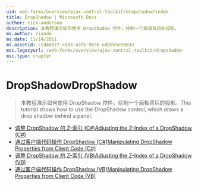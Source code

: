 ```yaml
---
uid: web-forms/overview/ajax-control-toolkit/dropshadow/index
title: DropShadow | Microsoft Docs
author: rick-anderson
description: 本教程演示如何使用 DropShadow 控件，绘制一个面板背后的投影。
ms.author: riande
ms.date: 11/14/2011
ms.assetid: ccd48877-ed83-43fe-9b3b-ed8855e58833
msc.legacyurl: /web-forms/overview/ajax-control-toolkit/dropshadow
msc.type: chapter
---
```

<a name="dropshadow"></a><span data-ttu-id="bc6a9-103">DropShadow</span><span class="sxs-lookup"><span data-stu-id="bc6a9-103">DropShadow</span></span>
====================
> <span data-ttu-id="bc6a9-104">本教程演示如何使用 DropShadow 控件，绘制一个面板背后的投影。</span><span class="sxs-lookup"><span data-stu-id="bc6a9-104">This tutorial shows how to use the DropShadow control, which draws a drop shadow behind a panel.</span></span>


- [<span data-ttu-id="bc6a9-105">调整 DropShadow 的 Z-索引 (C#)</span><span class="sxs-lookup"><span data-stu-id="bc6a9-105">Adjusting the Z-Index of a DropShadow (C#)</span></span>](adjusting-the-z-index-of-a-dropshadow-cs.md)
- [<span data-ttu-id="bc6a9-106">通过客户端代码操作 DropShadow (C#)</span><span class="sxs-lookup"><span data-stu-id="bc6a9-106">Manipulating DropShadow Properties from Client Code (C#)</span></span>](manipulating-dropshadow-properties-from-client-code-cs.md)
- [<span data-ttu-id="bc6a9-107">调整 DropShadow 的 Z-索引 (VB)</span><span class="sxs-lookup"><span data-stu-id="bc6a9-107">Adjusting the Z-Index of a DropShadow (VB)</span></span>](adjusting-the-z-index-of-a-dropshadow-vb.md)
- [<span data-ttu-id="bc6a9-108">通过客户端代码操作 DropShadow (VB)</span><span class="sxs-lookup"><span data-stu-id="bc6a9-108">Manipulating DropShadow Properties from Client Code (VB)</span></span>](manipulating-dropshadow-properties-from-client-code-vb.md)

